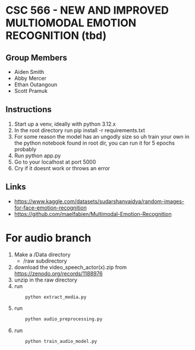 # CSC 566 - NEW AND IMPROVED MULTIOMODAL EMOTION RECOGNITION (tbd)

## Group Members
- Aiden Smith
- Abby Mercer
- Ethan Outangoun
- Scott Pramuk

## Instructions

1. Start up a venv, ideally with python 3.12.x
2. In the root directory run pip install -r requirements.txt
3. For some reason the model has an ungodly size so uh train your own in the python notebook found in root dir, you can run it for 5 epochs probably
4. Run python app.py
5. Go to your localhost at port 5000
6. Cry if it doesnt work or throws an error

## Links

- https://www.kaggle.com/datasets/sudarshanvaidya/random-images-for-face-emotion-recognition
- https://github.com/maelfabien/Multimodal-Emotion-Recognition


# For audio branch
1. Make a /Data directory
    - /raw subdirectory
2. download the video_speech_actor(x).zip from https://zenodo.org/records/1188976
3. unzip in the raw directory 
4. run 
    ```bash
        python extract_media.py
    ```
5. run 
    ```bash
        python audio_preprocessing.py
    ```
6. run 
    ```bash
        python train_audio_model.py
    ```
